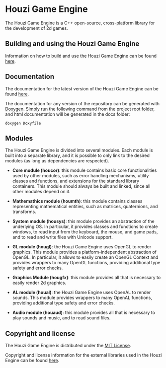 # Houzi Game Engine
The Houzi Game Engine is a C++ open-source, cross-platform library for the development of 2d games.



## Building and using the Houzi Game Engine
Information on how to build and use the Houzi Game Engine can be found [here](info/BUILD.md).



## Documentation
The documentation for the latest version of the Houzi Game Engine can be found [here](https://davidecorradidev.github.io/houzi-game-engine/).

The documentation for any version of the repository can be generated with [Doxygen](http://www.stack.nl/~dimitri/doxygen/).
Simply run the following command from the project root folder, and html documentation will be generated in the docs folder:

```
doxygen Doxyfile
```



## Modules
The Houzi Game Engine is divided into several modules.
Each module is built into a separate library, and it is possible to only link to the desired modules (as long as dependencies are respected).

* **Core module (houcor)**: this module contains basic core functionalities used by other modules, such as error handling mechanisms, utility classes and functions, and extensions for the standard library containers.
This module should always be built and linked, since all other modules depend on it.

* **Mathemathics module (houmth)**: this module contains classes representing mathematical entities, such as matrices, quaternions, and transforms.

* **System module (housys)**: this module provides an abstraction of the underlying OS.
In particular, it provides classes and functions to create windows, to read input from the keyboard, the mouse, and game pads, and to read and write files with Unicode support.

* **GL module (hougl)**: the Houzi Game Engine uses OpenGL to render graphics.
This module provides a platform-independent abstraction of OpenGL.
In particular, it allows to easily create an OpenGL Context and provides wrappers to many OpenGL functions, providing additional type safety and error checks.

* **Graphics Module (hougfx)**: this module provides all that is necessary to easily render 2d graphics.

* **AL module (houal)**: the Houzi Game Engine uses OpenAL to render sounds.
This module provides wrappers to many OpenAL functions, providing additional type safety and error checks.

* **Audio module (houaud)**: this module provides all that is necessary to play sounds and music, and to read sound files.



## Copyright and license
The Houzi Game Engine is distributed under the [MIT License](LICENSE).

Copyright and license information for the external libraries used in the Houzi Engine can be found [here](info/EXTERNAL_LIBS_INFO.md).

